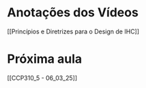 # Anotações dos Vídeos
[[Princípios e Diretrizes para o Design de IHC]]
# Próxima aula
[[CCP310_5 - 06_03_25]]
